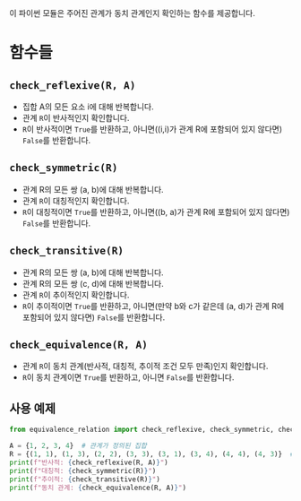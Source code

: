 이 파이썬 모듈은 주어진 관계가 동치 관계인지 확인하는 함수를 제공합니다.

# 함수들

## `check_reflexive(R, A)`
- 집합 A의 모든 요소 i에 대해 반복합니다.
- 관계 `R`이 반사적인지 확인합니다.
- `R`이 반사적이면 `True`를 반환하고, 아니면((i,i)가 관계 R에 포함되어 있지 않다면) `False`를 반환합니다.

## `check_symmetric(R)`
- 관계 R의 모든 쌍 (a, b)에 대해 반복합니다.
- 관계 `R`이 대칭적인지 확인합니다.
- `R`이 대칭적이면 `True`를 반환하고, 아니면((b, a)가 관계 R에 포함되어 있지 않다면) `False`를 반환합니다.

## `check_transitive(R)`
- 관계 R의 모든 쌍 (a, b)에 대해 반복합니다.
- 관계 R의 모든 쌍 (c, d)에 대해 반복합니다.
- 관계 `R`이 추이적인지 확인합니다.
- `R`이 추이적이면 `True`를 반환하고, 아니면(만약 b와 c가 같은데 (a, d)가 관계 R에 포함되어 있지 않다면) `False`를 반환합니다.

## `check_equivalence(R, A)`
- 관계 `R`이 동치 관계(반사적, 대칭적, 추이적 조건 모두 만족)인지 확인합니다.
- `R`이 동치 관계이면 `True`를 반환하고, 아니면 `False`를 반환합니다.

## 사용 예제

```python
from equivalence_relation import check_reflexive, check_symmetric, check_transitive, check_equivalence

A = {1, 2, 3, 4}  # 관계가 정의된 집합
R = {(1, 1), (1, 3), (2, 2), (3, 3), (3, 1), (3, 4), (4, 4), (4, 3)}  # 정의된 관계
print(f"반사적: {check_reflexive(R, A)}")
print(f"대칭적: {check_symmetric(R)}")
print(f"추이적: {check_transitive(R)}")
print(f"동치 관계: {check_equivalence(R, A)}")
